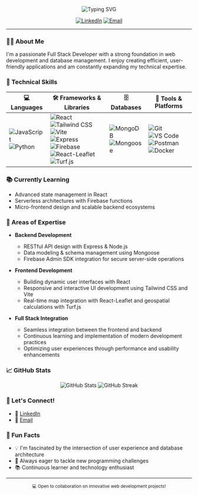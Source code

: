 <div align="center">
  <img src="https://readme-typing-svg.herokuapp.com?font=Fira+Code&pause=1000&color=54A6FF&center=true&vCenter=true&width=435&lines=Hi+%F0%9F%91%8B%2C+I'm+Abdallah+Yessine+Kriaa;Full+Stack+Developer;Always+learning+new+things" alt="Typing SVG" />
  
  [![LinkedIn](https://img.shields.io/badge/LinkedIn-%230077B5.svg?logo=linkedin&logoColor=white)](https://www.linkedin.com/in/abdallah-yessine-kriaa-4355562b2/)
  [![Email](https://img.shields.io/badge/Email-D14836?logo=gmail&logoColor=white)](mailto:abdallahkriaa0@gmail.com)
</div>

---

### 👨‍💻 About Me

I'm a passionate Full Stack Developer with a strong foundation in web development and database management. I enjoy creating efficient, user-friendly applications and am constantly expanding my technical expertise.

### 🚀 Technical Skills

<div align="center">

| 💻 Languages | 🛠 Frameworks & Libraries | 🗄️ Databases | 🔧 Tools & Platforms |
|--------------|---------------------------|--------------|----------------------|
| ![JavaScript](https://img.shields.io/badge/JavaScript-F7DF1E?style=flat&logo=javascript&logoColor=black) <br> ![Python](https://img.shields.io/badge/Python-3776AB?style=flat&logo=python&logoColor=white) | ![React](https://img.shields.io/badge/React-61DAFB?style=flat&logo=react&logoColor=black) <br> ![Tailwind CSS](https://img.shields.io/badge/Tailwind_CSS-38B2AC?style=flat&logo=tailwindcss&logoColor=white) <br> ![Vite](https://img.shields.io/badge/Vite-646CFF?style=flat&logo=vite&logoColor=white) <br> ![Express](https://img.shields.io/badge/Express-000000?style=flat&logo=express&logoColor=white) <br> ![Firebase](https://img.shields.io/badge/Firebase-FFCA28?style=flat&logo=firebase&logoColor=black) <br> ![React-Leaflet](https://img.shields.io/badge/React--Leaflet-3F51B5?style=flat&logo=leaflet&logoColor=white) <br> ![Turf.js](https://img.shields.io/badge/Turf.js-5C2D91?style=flat&logo=javascript&logoColor=white) | ![MongoDB](https://img.shields.io/badge/MongoDB-47A248?style=flat&logo=mongodb&logoColor=white) <br> ![Mongoose](https://img.shields.io/badge/Mongoose-000000?style=flat&logo=mongodb&logoColor=white) | ![Git](https://img.shields.io/badge/Git-F05032?style=flat&logo=git&logoColor=white) <br> ![VS Code](https://img.shields.io/badge/VS%20Code-007ACC?style=flat&logo=visual-studio-code&logoColor=white) <br> ![Postman](https://img.shields.io/badge/Postman-FF6C37?style=flat&logo=postman&logoColor=white) <br> ![Docker](https://img.shields.io/badge/Docker-2496ED?style=flat&logo=docker&logoColor=white) |
</div>

### 📚 Currently Learning

- Advanced state management in React  
- Serverless architectures with Firebase functions  
- Micro-frontend design and scalable backend ecosystems

### 🎯 Areas of Expertise

- **Backend Development**
  - RESTful API design with Express & Node.js
  - Data modeling & schema management using Mongoose
  - Firebase Admin SDK integration for secure server-side operations

- **Frontend Development**
  - Building dynamic user interfaces with React
  - Responsive and interactive UI development using Tailwind CSS and Vite
  - Real-time map integration with React-Leaflet and geospatial calculations with Turf.js

- **Full Stack Integration**
  - Seamless integration between the frontend and backend
  - Continuous learning and implementation of modern development practices
  - Optimizing user experiences through performance and usability enhancements 
### 📈 GitHub Stats

<div align="center">
  <img src="https://github-readme-stats.vercel.app/api?username=Kriaa89&show_icons=true&theme=tokyonight" alt="GitHub Stats" />
  <img src="https://github-readme-streak-stats.herokuapp.com/?user=Kriaa89&theme=tokyonight" alt="GitHub Streak" />
</div>

### 🤝 Let's Connect!

- 💼 [LinkedIn](https://www.linkedin.com/in/abdallah-yessine-kriaa-4355562b2/)
- 📧 [Email](mailto:abdallahkriaa0@gmail.com)

### 🌟 Fun Facts

- 💡 I'm fascinated by the intersection of user experience and database architecture
- 🎯 Always eager to tackle new programming challenges
- 📚 Continuous learner and technology enthusiast

---

<div align="center">
  <sub>💻 Open to collaboration on innovative web development projects!</sub>
</div>


<!---
Kriaa89/Kriaa89 is a ✨ special ✨ repository because its `README.md` (this file) appears on your GitHub profile.
You can click the Preview link to take a look at your changes.
--->
